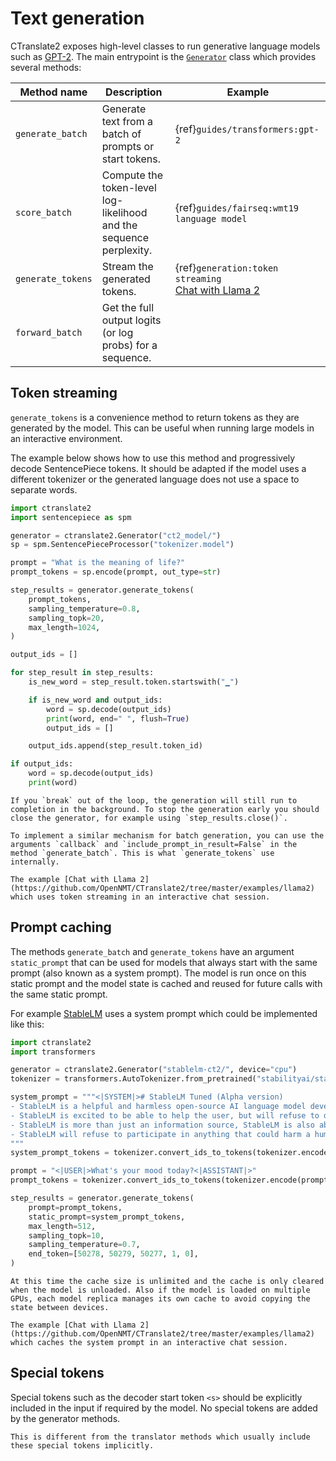 # Text generation

CTranslate2 exposes high-level classes to run generative language models such as [GPT-2](https://github.com/openai/gpt-2). The main entrypoint is the [`Generator`](python/ctranslate2.Generator.rst) class which provides several methods:

| Method name | Description | Example |
| --- | --- | --- |
| `generate_batch` | Generate text from a batch of prompts or start tokens. | {ref}`guides/transformers:gpt-2` |
| `score_batch` | Compute the token-level log-likelihood and the sequence perplexity. | {ref}`guides/fairseq:wmt19 language model` |
| `generate_tokens` | Stream the generated tokens. | {ref}`generation:token streaming`<br/>[Chat with Llama 2](https://github.com/OpenNMT/CTranslate2/tree/master/examples/llama2) |
| `forward_batch` | Get the full output logits (or log probs) for a sequence. | |

## Token streaming

`generate_tokens` is a convenience method to return tokens as they are generated by the model. This can be useful when running large models in an interactive environment.

The example below shows how to use this method and progressively decode SentencePiece tokens. It should be adapted if the model uses a different tokenizer or the generated language does not use a space to separate words.

```python
import ctranslate2
import sentencepiece as spm

generator = ctranslate2.Generator("ct2_model/")
sp = spm.SentencePieceProcessor("tokenizer.model")

prompt = "What is the meaning of life?"
prompt_tokens = sp.encode(prompt, out_type=str)

step_results = generator.generate_tokens(
    prompt_tokens,
    sampling_temperature=0.8,
    sampling_topk=20,
    max_length=1024,
)

output_ids = []

for step_result in step_results:
    is_new_word = step_result.token.startswith("▁")

    if is_new_word and output_ids:
        word = sp.decode(output_ids)
        print(word, end=" ", flush=True)
        output_ids = []

    output_ids.append(step_result.token_id)

if output_ids:
    word = sp.decode(output_ids)
    print(word)
```

```{warning}
If you `break` out of the loop, the generation will still run to completion in the background. To stop the generation early you should close the generator, for example using `step_results.close()`.
```

```{tip}
To implement a similar mechanism for batch generation, you can use the arguments `callback` and `include_prompt_in_result=False` in the method `generate_batch`. This is what `generate_tokens` use internally.
```

```{seealso}
The example [Chat with Llama 2](https://github.com/OpenNMT/CTranslate2/tree/master/examples/llama2) which uses token streaming in an interactive chat session.
```

## Prompt caching

The methods `generate_batch` and `generate_tokens` have an argument `static_prompt` that can be used for models that always start with the same prompt (also known as a system prompt). The model is run once on this static prompt and the model state is cached and reused for future calls with the same static prompt.

For example [StableLM](https://github.com/Stability-AI/StableLM) uses a system prompt which could be implemented like this:

```python
import ctranslate2
import transformers

generator = ctranslate2.Generator("stablelm-ct2/", device="cpu")
tokenizer = transformers.AutoTokenizer.from_pretrained("stabilityai/stablelm-tuned-alpha-7b")

system_prompt = """<|SYSTEM|># StableLM Tuned (Alpha version)
- StableLM is a helpful and harmless open-source AI language model developed by StabilityAI.
- StableLM is excited to be able to help the user, but will refuse to do anything that could be considered harmful to the user.
- StableLM is more than just an information source, StableLM is also able to write poetry, short stories, and make jokes.
- StableLM will refuse to participate in anything that could harm a human.
"""
system_prompt_tokens = tokenizer.convert_ids_to_tokens(tokenizer.encode(system_prompt))

prompt = "<|USER|>What's your mood today?<|ASSISTANT|>"
prompt_tokens = tokenizer.convert_ids_to_tokens(tokenizer.encode(prompt))

step_results = generator.generate_tokens(
    prompt=prompt_tokens,
    static_prompt=system_prompt_tokens,
    max_length=512,
    sampling_topk=10,
    sampling_temperature=0.7,
    end_token=[50278, 50279, 50277, 1, 0],
)
```

```{note}
At this time the cache size is unlimited and the cache is only cleared when the model is unloaded. Also if the model is loaded on multiple GPUs, each model replica manages its own cache to avoid copying the state between devices.
```

```{seealso}
The example [Chat with Llama 2](https://github.com/OpenNMT/CTranslate2/tree/master/examples/llama2) which caches the system prompt in an interactive chat session.
```

## Special tokens

Special tokens such as the decoder start token `<s>` should be explicitly included in the input if required by the model. No special tokens are added by the generator methods.

```{note}
This is different from the translator methods which usually include these special tokens implicitly.
```
